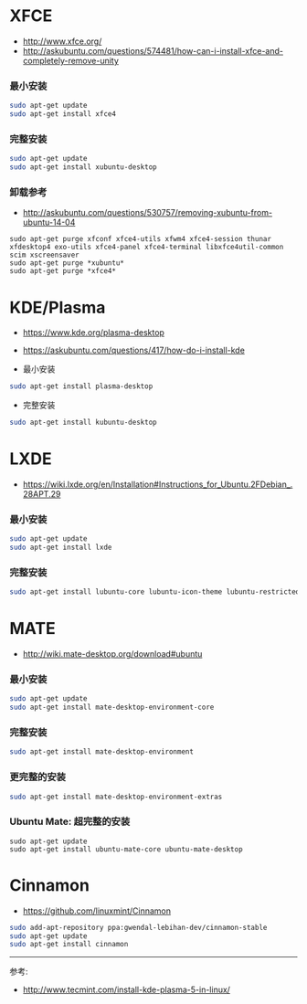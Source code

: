 # XFCE
- http://www.xfce.org/
- http://askubuntu.com/questions/574481/how-can-i-install-xfce-and-completely-remove-unity

### 最小安装
``` bash
sudo apt-get update
sudo apt-get install xfce4
```

### 完整安装
``` bash
sudo apt-get update
sudo apt-get install xubuntu-desktop
```

### 卸载参考
- http://askubuntu.com/questions/530757/removing-xubuntu-from-ubuntu-14-04

```
sudo apt-get purge xfconf xfce4-utils xfwm4 xfce4-session thunar xfdesktop4 exo-utils xfce4-panel xfce4-terminal libxfce4util-common scim xscreensaver
sudo apt-get purge *xubuntu*
sudo apt-get purge *xfce4*
```


# KDE/Plasma
- https://www.kde.org/plasma-desktop
- https://askubuntu.com/questions/417/how-do-i-install-kde

- 最小安装
``` bash
sudo apt-get install plasma-desktop
```

- 完整安装
``` bash
sudo apt-get install kubuntu-desktop
```


# LXDE
- https://wiki.lxde.org/en/Installation#Instructions_for_Ubuntu.2FDebian_.28APT.29

### 最小安装
``` bash
sudo apt-get update
sudo apt-get install lxde
```

### 完整安装
``` bash
sudo apt-get install lubuntu-core lubuntu-icon-theme lubuntu-restricted-extras
```


# MATE
- http://wiki.mate-desktop.org/download#ubuntu

### 最小安装
``` bash
sudo apt-get update
sudo apt-get install mate-desktop-environment-core
```

### 完整安装
``` bash
sudo apt-get install mate-desktop-environment
```

### 更完整的安装
``` bash
sudo apt-get install mate-desktop-environment-extras
```

### Ubuntu Mate: 超完整的安装
```
sudo apt-get update
sudo apt-get install ubuntu-mate-core ubuntu-mate-desktop
```


# Cinnamon
- https://github.com/linuxmint/Cinnamon

``` bash
sudo add-apt-repository ppa:gwendal-lebihan-dev/cinnamon-stable
sudo apt-get update
sudo apt-get install cinnamon
```


----

参考:  
- http://www.tecmint.com/install-kde-plasma-5-in-linux/
